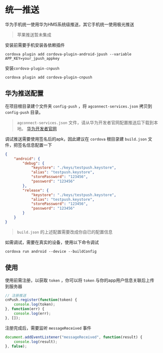  # 统一推送

 华为手机统一使用华为HMS系统级推送，其它手机统一使用极光推送

 > 苹果推送暂未集成

 安装前需要手机安装各依赖插件

``` shell
cordova plugin add cordova-plugin-android-jpush --variable APP_KEY=your_jpush_appkey
 ```

安装`cordova-plugin-cnpush`

 ```
 cordova plugin add cordova-plugin-cnpush
 ```

## 华为推送配置

在项目根目录建个文件夹 `config-push` ，将 `agconnect-services.json` 拷贝到 `config-push` 目录。

> `agconnect-services.json` 文件，请从华为开发者官网配置推送后下载到本地。
> [华为开发者官网](https://developer.huawei.com/consumer/cn/)

调试推送需要使用签名后的apk，因此建议在 `cordova` 根目录建 `build.json` 文件，把签名信息配置一下

``` json
{
    "android": {
        "debug": {
            "keystore": "./keys/testpush.keystore",
            "alias": "testpush.keystore",
            "storePassword": "123456",
            "password": "123456"
        },
        "release": {
            "keystore": "./keys/testpush.keystore",
            "alias": "testpush.keystore",
            "storePassword": "123456",
            "password": "123456"
        }
    }
}
```

> `build.json` 的上述配置需要改成你自已的配置信息

如需调试，需要在真实的设备，使用以下命令调试

``` shell
cordova run android --device --buildConfig
```

## 使用

使用前需注册，以获取 `token` ，你可以将 `token` 与你的app用户信息关联后上传到服务器

``` js
// 注册推送
cnPush.register(function(token) {
    console.log(token);
}, function(err) {
    console.log(err);
}, []);
```

注册完成后，需要监听 `messageReceived` 事件

``` js
document.addEventListener("messageReceived", function(result) {
    console.log(result);
}, false);
```
